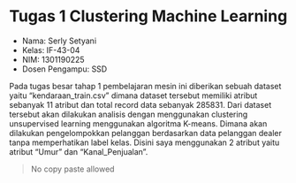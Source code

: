 # Tugas 1 Clustering Machine Learning

- Nama: Serly Setyani
- Kelas: IF-43-04
- NIM: 1301190225
- Dosen Pengampu: SSD

Pada tugas besar tahap 1 pembelajaran mesin ini diberikan sebuah dataset yaitu “kendaraan_train.csv” dimana dataset tersebut memiliki atribut sebanyak 11 atribut dan
total record data sebanyak 285831. Dari dataset tersebut akan dilakukan analisis dengan menggunakan clustering unsupervised learning menggunakan algoritma K-means. Dimana akan dilakukan pengelompokkan pelanggan berdasarkan data pelanggan dealer tanpa memperhatikan
label kelas. Disini saya menggunakan 2 atribut yaitu atribut “Umur” dan “Kanal_Penjualan”.

> No copy paste allowed
